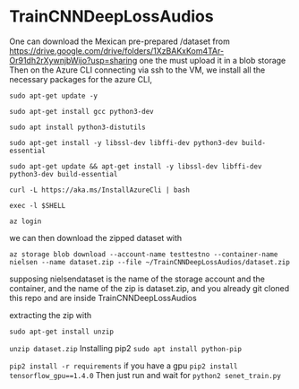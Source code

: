 # TrainCNNDeepLossAudios

One can download the Mexican pre-prepared /dataset from 
https://drive.google.com/drive/folders/1XzBAKxKom4TAr-Or91dh2rXywnjbWijo?usp=sharing
one the must upload it in a blob storage
Then on the Azure CLI connecting via ssh to the VM, we install all the necessary packages for the azure CLI,

`sudo apt-get update -y`

`sudo apt-get install gcc python3-dev`

`sudo apt install python3-distutils`

`sudo apt-get install -y libssl-dev libffi-dev python3-dev build-essential`

`sudo apt-get update && apt-get install -y libssl-dev libffi-dev python3-dev build-essential`

`curl -L https://aka.ms/InstallAzureCli | bash`

`exec -l $SHELL`

`az login`

we can then download the zipped dataset with 

`az storage blob download --account-name testtestno --container-name nielsen --name dataset.zip --file ~/TrainCNNDeepLossAudios/dataset.zip`

supposing nielsendataset is the name of the storage account and the container, and the name of the zip is dataset.zip, and you already git cloned this repo
and are inside TrainCNNDeepLossAudios

extracting the zip with

`sudo apt-get install unzip`

`unzip dataset.zip`
Installing pip2
`sudo apt install python-pip`

`pip2 install -r requirements`
if you have a gpu
`pip2 install tensorflow_gpu==1.4.0`
Then just run and wait for 
`python2 senet_train.py`
